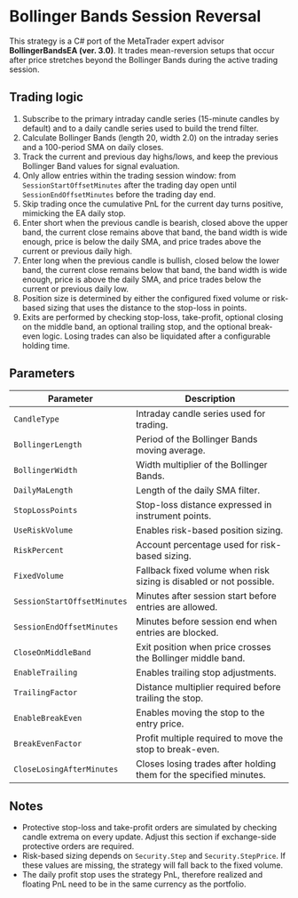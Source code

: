 # Bollinger Bands Session Reversal

This strategy is a C# port of the MetaTrader expert advisor **BollingerBandsEA (ver. 3.0)**. It trades mean-reversion setups that occur after price stretches beyond the Bollinger Bands during the active trading session.

## Trading logic

1. Subscribe to the primary intraday candle series (15-minute candles by default) and to a daily candle series used to build the trend filter.
2. Calculate Bollinger Bands (length 20, width 2.0) on the intraday series and a 100-period SMA on daily closes.
3. Track the current and previous day highs/lows, and keep the previous Bollinger Band values for signal evaluation.
4. Only allow entries within the trading session window: from `SessionStartOffsetMinutes` after the trading day open until `SessionEndOffsetMinutes` before the trading day end.
5. Skip trading once the cumulative PnL for the current day turns positive, mimicking the EA daily stop.
6. Enter short when the previous candle is bearish, closed above the upper band, the current close remains above that band, the band width is wide enough, price is below the daily SMA, and price trades above the current or previous daily high.
7. Enter long when the previous candle is bullish, closed below the lower band, the current close remains below that band, the band width is wide enough, price is above the daily SMA, and price trades below the current or previous daily low.
8. Position size is determined by either the configured fixed volume or risk-based sizing that uses the distance to the stop-loss in points.
9. Exits are performed by checking stop-loss, take-profit, optional closing on the middle band, an optional trailing stop, and the optional break-even logic. Losing trades can also be liquidated after a configurable holding time.

## Parameters

| Parameter | Description |
|-----------|-------------|
| `CandleType` | Intraday candle series used for trading. |
| `BollingerLength` | Period of the Bollinger Bands moving average. |
| `BollingerWidth` | Width multiplier of the Bollinger Bands. |
| `DailyMaLength` | Length of the daily SMA filter. |
| `StopLossPoints` | Stop-loss distance expressed in instrument points. |
| `UseRiskVolume` | Enables risk-based position sizing. |
| `RiskPercent` | Account percentage used for risk-based sizing. |
| `FixedVolume` | Fallback fixed volume when risk sizing is disabled or not possible. |
| `SessionStartOffsetMinutes` | Minutes after session start before entries are allowed. |
| `SessionEndOffsetMinutes` | Minutes before session end when entries are blocked. |
| `CloseOnMiddleBand` | Exit position when price crosses the Bollinger middle band. |
| `EnableTrailing` | Enables trailing stop adjustments. |
| `TrailingFactor` | Distance multiplier required before trailing the stop. |
| `EnableBreakEven` | Enables moving the stop to the entry price. |
| `BreakEvenFactor` | Profit multiple required to move the stop to break-even. |
| `CloseLosingAfterMinutes` | Closes losing trades after holding them for the specified minutes. |

## Notes

- Protective stop-loss and take-profit orders are simulated by checking candle extrema on every update. Adjust this section if exchange-side protective orders are required.
- Risk-based sizing depends on `Security.Step` and `Security.StepPrice`. If these values are missing, the strategy will fall back to the fixed volume.
- The daily profit stop uses the strategy PnL, therefore realized and floating PnL need to be in the same currency as the portfolio.
